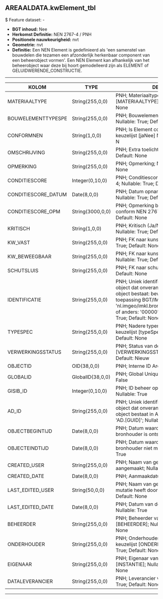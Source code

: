 ﻿## AREAALDATA.kwElement_tbl

$ Feature dataset: -

* __BGT inhoud:__ Nee
* __Herkomst Definitie:__ NEN 2767-4 / PNH
* __Positionele nauwkeurigheid:__ nvt
* __Geometrie:__  nvt
* __Definitie:__ Een NEN Element is gedefinieerd als 'een samenstel van bouwdelen die tezamen een afzonderlijk herkenbaar 
component van een beheerobject vormen'. Een NEN Element kan afhankelijk van het beheerobject waar deze bij hoort
gemodelleerd zijn als ELEMENT of GELUIDWERENDE_CONSTRUCTIE. 

***

|KOLOM                               |TYPE                    |DEFINITIE|
|------                              |----                    |-----    |
|MATERIAALTYPE                       |String(255,0,0)         |PNH; Materiaaltype; keuzelijst [MATERIAALTYPE] Nullable: True; Default: None|
|BOUWELEMENTTYPESPE                  |String(255,0,0)         |PNH; Bouwelement Type Specificatie; Nullable: True; Default: None|
|CONFORMNEN                          |String(1,0,0)           |PNH; Is Element conform NEN (Ja/Nee); keuzelijst [jaNee] Nullable: True; Default: N|
|OMSCHRIJVING                        |String(255,0,0)         |PNH; Extra toelichting; Nullable: True; Default: None|
|OPMERKING                           |String(255,0,0)         |PNH; Opmerking; Nullable: True; Default: None|
|CONDITIESCORE                       |Integer(0,10,0)         |PNH; Conditiescore conform NEN 2767-4; Nullable: True; Default: None|
|CONDITIESCORE_DATUM                 |Date(8,0,0)             |PNH; Datum opname Conditiescore; Nullable: True; Default: None|
|CONDITIESCORE_OPM                   |String(3000,0,0)        |PNH; Opmerking bij conditiescore conform NEN 2767-4; Nullable: True; Default: None|
|KRITISCH                            |String(1,0,0)           |PNH; Kritisch (Ja/Nee); keuzelijst [jaNee] Nullable: True; Default: N|
|KW_VAST                             |String(255,0,0)         |PNH; FK naar kunstwerkVast_p; Nullable: True; Default: None|
|KW_BEWEEGBAAR                       |String(255,0,0)         |PNH; FK naar kunstwerkBeweegbaar_p; Nullable: True; Default: None|
|SCHUTSLUIS                          |String(255,0,0)         |PNH; FK naar schutsluis_p; Nullable: True; Default: None|
|IDENTIFICATIE                       |String(255,0,0)         |PNH; Uniek identificatienummer voor het object dat onveranderlijk is zolang het object bestaat: bevat indien van toepassing BGT/IMKL ID in format 'nl.imgeo/imkl.bronhouderscode.LokaalID' of anders: '00000'.LokaalID; Nullable: True; Default: None|
|TYPESPEC                            |String(255,0,0)         |PNH; Nadere typering van het object; keuzelijst [typeSpecKWE]; Nullable: True; Default: None|
|VERWERKINGSSTATUS                   |String(255,0,0)         |PNH; Status van de gegevens; keuzelijst [VERWERKINGSSTATUS]; Nullable: False; Default: Nieuw|
|OBJECTID                            |OID(38,0,0)             |PNH; Interne ID ArcGIS; Nullable: False|
|GLOBALID                            |GlobalID(38,0,0)        |PNH; Global Unique Identifier; Nullable: False|
|GISIB_ID                            |Integer(0,10,0)         |PNH; ID beheer openbare ruimte (GISIB); Nullable: True|
|AD_ID                               |String(255,0,0)         |PNH; Uniek identificatienummer voor het object dat onveranderlijk is zolang het object bestaat in Areaaldata: in format 'AD.[GUID]'; Nullable: False; Default: None|
|OBJECTBEGINTIJD                     |Date(8,0,0)             |PNH; Datum waarop het object bij de bronhouder is ontstaan; Nullable: True|
|OBJECTEINDTIJD                      |Date(8,0,0)             |PNH; Datum waarop het object bij de bronhouder niet meer geldig is; Nullable: True|
|CREATED_USER                        |String(255,0,0)         |PNH; Naam van gebruiker die de rij heeft aangemaakt; Nullable: True; Default: None|
|CREATED_DATE                        |Date(8,0,0)             |PNH; Aanmaakdatum; Nullable: True|
|LAST_EDITED_USER                    |String(50,0,0)          |PNH; Naam van gebruiker die de laatste mutatie heeft doorgevoerd; Nullable: True; Default: None|
|LAST_EDITED_DATE                    |Date(8,0,0)             |PNH; Datum van de laatste mutatie; Nullable: True|
|BEHEERDER                           |String(255,0,0)         |PNH; Beheerder van het object; keuzelijst [BEHEERDER]; Nullable: True; Default: None|
|ONDERHOUDER                         |String(255,0,0)         |PNH; Onderhouder van het object; keuzelijst [ONDERHOUDER]; Nullable: True; Default: None|
|EIGENAAR                            |String(255,0,0)         |PNH; Eigenaar van het object; keuzelijst [INSTANTIE]; Nullable: True; Default: None|
|DATALEVERANCIER                     |String(255,0,0)         |PNH; Leverancier van de data; Nullable: True; Default: None|

***


